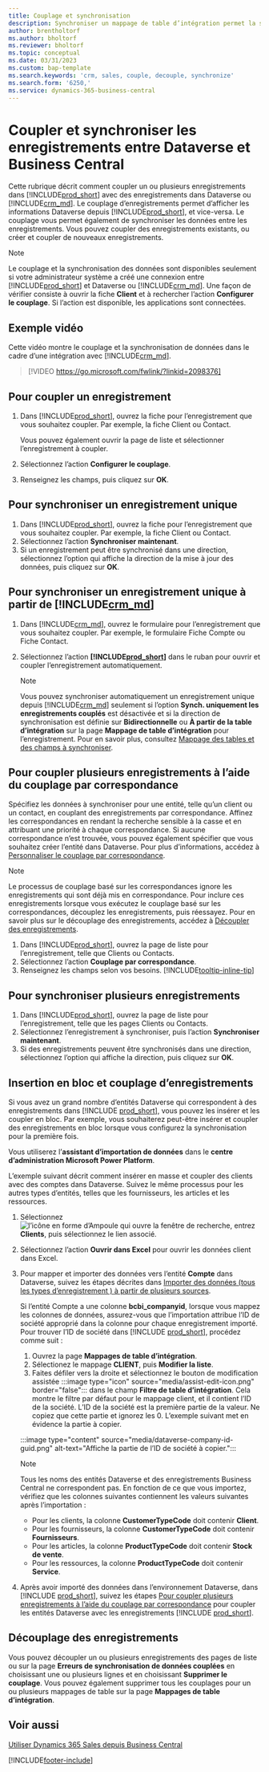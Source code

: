 ```yaml
---
title: Couplage et synchronisation
description: Synchroniser un mappage de table d’intégration permet la synchronisation des données dans tous les enregistrements dans une table de Business Central ainsi que de la table Dynamics 365 Sales qui sont couplées.
author: brentholtorf
ms.author: bholtorf
ms.reviewer: bholtorf
ms.topic: conceptual
ms.date: 03/31/2023
ms.custom: bap-template
ms.search.keywords: 'crm, sales, couple, decouple, synchronize'
ms.search.form: '6250,'
ms.service: dynamics-365-business-central
---
```


# <a name="couple-and-synchronize-records-between-dataverse-and-business-central"></a>Coupler et synchroniser les enregistrements entre Dataverse et Business Central

Cette rubrique décrit comment coupler un ou plusieurs enregistrements dans [!INCLUDE[prod_short](includes/prod_short.md)] avec des enregistrements dans Dataverse ou [!INCLUDE[crm_md](includes/crm_md.md)]. Le couplage d’enregistrements permet d’afficher les informations Dataverse depuis [!INCLUDE[prod_short](includes/prod_short.md)], et vice-versa. Le couplage vous permet également de synchroniser les données entre les enregistrements. Vous pouvez coupler des enregistrements existants, ou créer et coupler de nouveaux enregistrements.

> [!NOTE]
> Le couplage et la synchronisation des données sont disponibles seulement si votre administrateur système a créé une connexion entre [!INCLUDE[prod_short](includes/prod_short.md)] et Dataverse ou [!INCLUDE[crm_md](includes/crm_md.md)]. Une façon de vérifier consiste à ouvrir la fiche **Client** et à rechercher l’action **Configurer le couplage**. Si l’action est disponible, les applications sont connectées.

## <a name="video-example"></a>Exemple vidéo

Cette vidéo montre le couplage et la synchronisation de données dans le cadre d’une intégration avec [!INCLUDE[crm_md](includes/crm_md.md)].

> [!VIDEO https://go.microsoft.com/fwlink/?linkid=2098376]

## <a name="to-couple-a-record"></a>Pour coupler un enregistrement

1. Dans [!INCLUDE[prod_short](includes/prod_short.md)], ouvrez la fiche pour l’enregistrement que vous souhaitez coupler. Par exemple, la fiche Client ou Contact.  

    Vous pouvez également ouvrir la page de liste et sélectionner l’enregistrement à coupler.  

2. Sélectionnez l’action **Configurer le couplage**.  
3. Renseignez les champs, puis cliquez sur **OK**.  

## <a name="to-synchronize-a-single-record"></a>Pour synchroniser un enregistrement unique

1. Dans [!INCLUDE[prod_short](includes/prod_short.md)], ouvrez la fiche pour l’enregistrement que vous souhaitez coupler. Par exemple, la fiche Client ou Contact.  
2. Sélectionnez l’action **Synchroniser maintenant**.  
3. Si un enregistrement peut être synchronisé dans une direction, sélectionnez l’option qui affiche la direction de la mise à jour des données, puis cliquez sur **OK**.  

## <a name="to-synchronize-a-single-record-from-"></a>Pour synchroniser un enregistrement unique à partir de [!INCLUDE[crm_md](includes/crm_md.md)]

1. Dans [!INCLUDE[crm_md](includes/crm_md.md)], ouvrez le formulaire pour l’enregistrement que vous souhaitez coupler. Par exemple, le formulaire Fiche Compte ou Fiche Contact.  
2. Sélectionnez l’action **[!INCLUDE[prod_short](includes/prod_short.md)]** dans le ruban pour ouvrir et coupler l’enregistrement automatiquement.

    > [!Note]
    > Vous pouvez synchroniser automatiquement un enregistrement unique depuis [!INCLUDE[crm_md](includes/crm_md.md)] seulement si l’option **Synch. uniquement les enregistrements couplés** est désactivée et si la direction de synchronisation est définie sur **Bidirectionnelle** ou **À partir de la table d’intégration** sur la page **Mappage de table d’intégration** pour l’enregistrement. Pour en savoir plus, consultez [Mappage des tables et des champs à synchroniser](admin-how-to-modify-table-mappings-for-synchronization.md#create-new-records).

## <a name="to-couple-multiple-records-using-match-based-coupling"></a>Pour coupler plusieurs enregistrements à l’aide du couplage par correspondance

Spécifiez les données à synchroniser pour une entité, telle qu’un client ou un contact, en couplant des enregistrements par correspondance. Affinez les correspondances en rendant la recherche sensible à la casse et en attribuant une priorité à chaque correspondance. Si aucune correspondance n’est trouvée, vous pouvez également spécifier que vous souhaitez créer l’entité dans Dataverse. Pour plus d’informations, accédez à [Personnaliser le couplage par correspondance](admin-how-to-set-up-a-dynamics-crm-connection.md#customize-the-match-based-coupling).  

> [!NOTE]
> Le processus de couplage basé sur les correspondances ignore les enregistrements qui sont déjà mis en correspondance. Pour inclure ces enregistrements lorsque vous exécutez le couplage basé sur les correspondances, découplez les enregistrements, puis réessayez. Pour en savoir plus sur le découplage des enregistrements, accédez à [Découpler des enregistrements](#uncoupling-records).

1. Dans [!INCLUDE[prod_short](includes/prod_short.md)], ouvrez la page de liste pour l’enregistrement, telle que Clients ou Contacts.
2. Sélectionnez l’action **Couplage par correspondance**.
3. Renseignez les champs selon vos besoins. [!INCLUDE[tooltip-inline-tip](includes/tooltip-inline-tip_md.md)]

## <a name="to-synchronize-multiple-records"></a>Pour synchroniser plusieurs enregistrements

1. Dans [!INCLUDE[prod_short](includes/prod_short.md)], ouvrez la page de liste pour l’enregistrement, telle que les pages Clients ou Contacts.  
2. Sélectionnez l’enregistrement à synchroniser, puis l’action **Synchroniser maintenant**.  
3. Si des enregistrements peuvent être synchronisés dans une direction, sélectionnez l’option qui affiche la direction, puis cliquez sur **OK**.  

## <a name="bulk-insert-and-couple-records"></a>Insertion en bloc et couplage d’enregistrements

Si vous avez un grand nombre d’entités Dataverse qui correspondent à des enregistrements dans [!INCLUDE [prod_short](includes/prod_short.md)], vous pouvez les insérer et les coupler en bloc. Par exemple, vous souhaiterez peut-être insérer et coupler des enregistrements en bloc lorsque vous configurez la synchronisation pour la première fois.

Vous utiliserez l’**assistant d’importation de données** dans le **centre d’administration Microsoft Power Platform**.

L’exemple suivant décrit comment insérer en masse et coupler des clients avec des comptes dans Dataverse. Suivez le même processus pour les autres types d’entités, telles que les fournisseurs, les articles et les ressources.

1. Sélectionnez ![l’icône en forme d’Ampoule qui ouvre la fenêtre de recherche](media/ui-search/search_small.png "Dites-moi ce que vous voulez faire"), entrez **Clients**, puis sélectionnez le lien associé.
2. Sélectionnez l’action **Ouvrir dans Excel** pour ouvrir les données client dans Excel. <!--Don't they need to choose the customers that they want to import to Dataverse?-->
3. Pour mapper et importer des données vers l’entité **Compte** dans Dataverse, suivez les étapes décrites dans [Importer des données (tous les types d’enregistrement ) à partir de plusieurs sources](/power-platform/admin/import-data-all-record-types).  

    Si l’entité Compte a une colonne **bcbi_companyid**, lorsque vous mappez les colonnes de données, assurez-vous que l’importation attribue l’ID de société approprié dans la colonne pour chaque enregistrement importé. Pour trouver l’ID de société dans [!INCLUDE [prod_short](includes/prod_short.md)], procédez comme suit :

    1. Ouvrez la page **Mappages de table d’intégration**.
    2. Sélectionez le mappage **CLIENT**, puis **Modifier la liste**.
    3. Faites défiler vers la droite et sélectionnez le bouton de modification assistée :::image type="icon" source="media/assist-edit-icon.png" border="false"::: dans le champ **Filtre de table d’intégration**. Cela montre le filtre par défaut pour le mappage client, et il contient l’ID de la société. L’ID de la société est la première partie de la valeur. Ne copiez que cette partie et ignorez les 0. L’exemple suivant met en évidence la partie à copier.

    :::image type="content" source="media/dataverse-company-id-guid.png" alt-text="Affiche la partie de l’ID de société à copier.":::

    > [!NOTE]
    > Tous les noms des entités Dataverse et des enregistrements Business Central ne correspondent pas. En fonction de ce que vous importez, vérifiez que les colonnes suivantes contiennent les valeurs suivantes après l’importation :
    >
    >* Pour les clients, la colonne **CustomerTypeCode** doit contenir **Client**.
    >* Pour les fournisseurs, la colonne **CustomerTypeCode** doit contenir **Fournisseurs**. 
    >* Pour les articles, la colonne **ProductTypeCode** doit contenir **Stock de vente**.
    >* Pour les ressources, la colonne **ProductTypeCode** doit contenir **Service**.
 
4. Après avoir importé des données dans l’environnement Dataverse, dans [!INCLUDE [prod_short](includes/prod_short.md)], suivez les étapes [Pour coupler plusieurs enregistrements à l’aide du couplage par correspondance](#to-couple-multiple-records-using-match-based-coupling) pour coupler les entités Dataverse avec les enregistrements [!INCLUDE [prod_short](includes/prod_short.md)]. 

## <a name="uncoupling-records"></a>Découplage des enregistrements

Vous pouvez découpler un ou plusieurs enregistrements des pages de liste ou sur la page **Erreurs de synchronisation de données couplées** en choisissant une ou plusieurs lignes et en choisissant **Supprimer le couplage**. Vous pouvez également supprimer tous les couplages pour un ou plusieurs mappages de table sur la page **Mappages de table d’intégration**.

## <a name="see-also"></a>Voir aussi

[Utiliser Dynamics 365 Sales depuis Business Central](marketing-integrate-dynamicscrm.md)


[!INCLUDE[footer-include](includes/footer-banner.md)]
